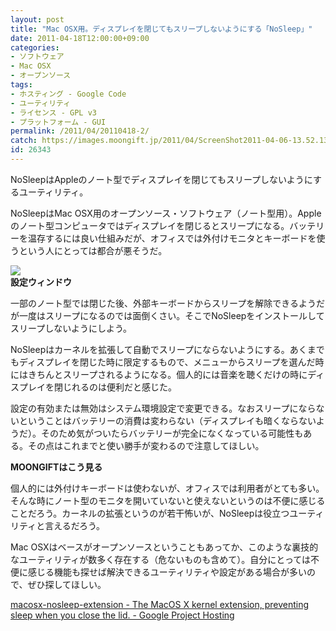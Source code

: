 ```yaml
---
layout: post
title: "Mac OSX用。ディスプレイを閉じてもスリープしないようにする「NoSleep」"
date: 2011-04-18T12:00:00+09:00
categories:
- ソフトウェア
- Mac OSX
- オープンソース
tags: 
- ホスティング - Google Code
- ユーティリティ
- ライセンス - GPL v3
- プラットフォーム - GUI
permalink: /2011/04/20110418-2/
catch: https://images.moongift.jp/2011/04/ScreenShot2011-04-06-13.52.13_thumb.png
id: 26343
---
```

NoSleepはAppleのノート型でディスプレイを閉じてもスリープしないようにするユーティリティ。

  

NoSleepはMac OSX用のオープンソース・ソフトウェア（ノート型用）。Appleのノート型コンピュータではディスプレイを閉じるとスリープになる。バッテリーを温存するには良い仕組みだが、オフィスでは外付けモニタとキーボードを使うという人にとっては都合が悪そうだ。

  

![](https://images.moongift.jp/2011/04/ScreenShot2011-04-06-13.52.13_thumb.png)  
**設定ウィンドウ**

  

一部のノート型では閉じた後、外部キーボードからスリープを解除できるようだが一度はスリープになるのでは面倒くさい。そこでNoSleepをインストールしてスリープしないようにしよう。

  
<!--more-->  

NoSleepはカーネルを拡張して自動でスリープにならないようにする。あくまでもディスプレイを閉じた時に限定するもので、メニューからスリープを選んだ時にはきちんとスリープされるようになる。個人的には音楽を聴くだけの時にディスプレイを閉じれるのは便利だと感じた。

  

設定の有効または無効はシステム環境設定で変更できる。なおスリープにならないということはバッテリーの消費は変わらない（ディスプレイも暗くならないようだ）。そのため気がついたらバッテリーが完全になくなっている可能性もある。その点はこれまでと使い勝手が変わるので注意してほしい。

  
  
  

**MOONGIFTはこう見る**

  

個人的には外付けキーボードは使わないが、オフィスでは利用者がとても多い。そんな時にノート型のモニタを開いていないと使えないというのは不便に感じることだろう。カーネルの拡張というのが若干怖いが、NoSleepは役立つユーティリティと言えるだろう。

  

Mac OSXはベースがオープンソースということもあってか、このような裏技的なユーティリティが数多く存在する（危ないものも含めて）。自分にとっては不便に感じる機能も探せば解決できるユーティリティや設定がある場合が多いので、ぜひ探してほしい。

  

[macosx-nosleep-extension - The MacOS X kernel extension, preventing sleep when you close the lid. - Google Project Hosting](http://code.google.com/p/macosx-nosleep-extension/)

